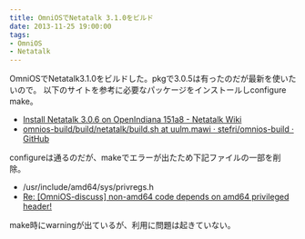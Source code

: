 ```yaml
---
title: OmniOSでNetatalk 3.1.0をビルド
date: 2013-11-25 19:00:00
tags:
- OmniOS
- Netatalk
---
```


OmniOSでNetatalk3.1.0をビルドした。pkgで3.0.5は有ったのだが最新を使いたいので。
以下のサイトを参考に必要なパッケージをインストールしconfigure make。

* [Install Netatalk 3.0.6 on OpenIndiana 151a8 - Netatalk Wiki](http://netatalk.sourceforge.net/wiki/index.php/Install_Netatalk_3.0.6_on_OpenIndiana_151a8 "Install Netatalk 3.0.6 on OpenIndiana 151a8 - Netatalk Wiki")
* [omnios-build/build/netatalk/build.sh at uulm.mawi · stefri/omnios-build · GitHub](https://github.com/stefri/omnios-build/blob/uulm.mawi/build/netatalk/build.sh "omnios-build/build/netatalk/build.sh at uulm.mawi · stefri/omnios-build · GitHub")

configureは通るのだが、makeでエラーが出たため下記ファイルの一部を削除。

* /usr/include/amd64/sys/privregs.h
* [Re: [OmniOS-discuss] non-amd64 code depends on amd64 privileged header!](http://www.mail-archive.com/omnios-discuss@lists.omniti.com/msg00812.html "Re: [OmniOS-discuss] non-amd64 code depends on amd64 privileged header!")


make時にwarningが出ているが、利用に問題は起きていない。


